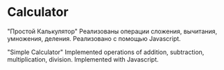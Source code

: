 # Calculator
"Простой  Калькулятор"
Реализованы операции сложения, вычитания, умножения, деления.
Реализовано с помощью Javascript.

"Simple Calculator"
Implemented operations of addition, subtraction, multiplication, division.
Implemented with Javascript.
